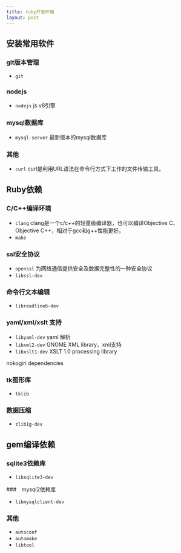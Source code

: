 ```yaml
---
title: ruby开发环境
layout: post
---
```


## 安装常用软件

### git版本管理
- `git`

### nodejs
- `nodejs` js v8引擎

### mysql数据库
- `mysql-server` 最新版本的mysql数据库

### 其他
- `curl` curl是利用URL语法在命令行方式下工作的文件传输工具。

## Ruby依赖

### C/C++编译环境
- `clang` clang是一个c/c++的轻量级编译器，也可以编译Objective C、Objective C++，相对于gcc和g++性能更好。
- `make`

### ssl安全协议
- `openssl`  为网络通信提供安全及数据完整性的一种安全协议
- `libssl-dev`

### 命令行文本编辑
- `libreadline6-dev`

### yaml/xml/xslt 支持
- `libyaml-dev` yaml 解析
- `libxml2-dev` GNOME XML library，xml支持
- `libxslt1-dev` XSLT 1.0 processing library

nokogiri dependencies

### tk图形库
- `tklib`

### 数据压缩
- `zlib1g-dev`

## gem编译依赖

### sqlite3依赖库
- `libsqlite3-dev`

###　mysql2依赖库
- `libmysqlclient-dev`

### 其他
- `autoconf`
- `automake`
- `libtool`
